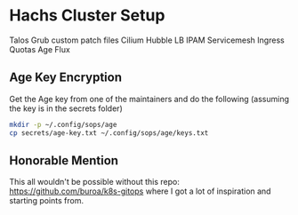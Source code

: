 # Hachs Cluster Setup

Talos
    Grub
    custom patch files
Cilium
    Hubble
    LB IPAM
    Servicemesh
    Ingress
    Quotas
Age
Flux

## Age Key Encryption

Get the Age key from one of the maintainers and do the following (assuming the key is in the secrets folder)

```bash
mkdir -p ~/.config/sops/age
cp secrets/age-key.txt ~/.config/sops/age/keys.txt
```

## Honorable Mention

This all wouldn't be possible without this repo: <https://github.com/buroa/k8s-gitops> where I got a lot of inspiration and starting points from.
